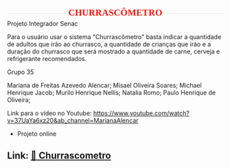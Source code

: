 <h1 style="text-align: center; color: #FF0F00; text-transform:uppercase; font-family: 'Rajdhani'; font-style: normal;font-weight: 700; font-size: 1.5em; letter-spacing: 0.015em; text-shadow: none; padding: 0px 30px; line-height: 1px; border-bottom: 2px solid #0000000d; margin-bottom: 10px;">Churrascômetro</h1>

Projeto Integrador Senac

Para o usuário usar o sistema "Churrascômetro" basta indicar a quantidade de adultos que irão ao churrasco, a quantidade de crianças que irão e a duração do churrasco que será mostrado a quantidade de carne, cerveja e refrigerante recomendados.

Grupo 35

Mariana de Freitas Azevedo Alencar;
Misael Oliveira Soares;
Michael Henrique Jacob;
Murilo Henrique Nellis;
Natalia Romo;
Paulo Henrique de Oliveira;

Link para o vídeo no Youtube: https://www.youtube.com/watch?v=37UaYa6xz20&ab_channel=MarianaAlencar

* Projeto online
<h2> 
    Link: <a href="https://michaelhjacob.github.io/Churrascometro/">🔗 Churrascometro</a>
</h2>
